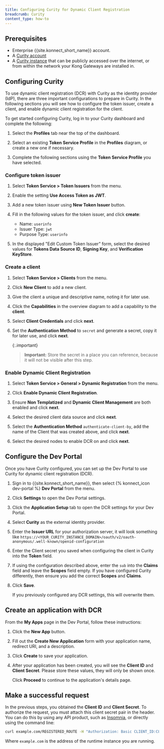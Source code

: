 ```yaml
---
title: Configuring Curity for Dynamic Client Registration
breadcrumb: Curity
content_type: how-to
---
```



## Prerequisites

* Enterprise {{site.konnect_short_name}} account.
* A [Curity account](https://developer.curity.io/)
* A [Curity instance](https://curity.io/resources/getting-started/) that can be publicly accessed over the internet, or from within the network your Kong Gateways are installed in.

## Configuring Curity

To use dynamic client registration (DCR) with Curity as the identity provider (IdP), there are three important configurations to prepare in Curity. In the following sections you will see how to configure the token issuer, create a client, and enable dynamic client registration for the client.

To get started configuring Curity, log in to your Curity dashboard and complete the following:

1. Select the **Profiles** tab near the top of the dashboard.

2. Select an existing **Token Service Profile** in the **Profiles** diagram, or create a new one if necessary.

3. Complete the following sections using the **Token Service Profile** you have selected.

### Configure token issuer

1. Select **Token Service > Token Issuers** from the menu.

2. Enable the setting **Use Access Token as JWT**.

3. Add a new token issuer using **New Token Issuer** button.

4. Fill in the following values for the token issuer, and click **create**:
    * Name: `userinfo`
    * Issuer Type: `jwt`
    * Purpose Type: `userinfo`

5. In the displayed "Edit Custom Token Issuer" form, select the desired values for **Tokens Data Source ID**, **Signing Key**, and **Verification KeyStore**.

### Create a client

1. Select **Token Service > Clients** from the menu.

2. Click **New Client** to add a new client.

3. Give the client a unique and descriptive name, noting it for later use.

4. Click the **Capabilities** in the overview diagram to add a capability to the **client**.

5. Select **Client Credentials** and click **next**.

6. Set the **Authentication Method** to `secret` and generate a secret, copy it for later use, and click **next**.

   {:.important}
   > **Important:** Store the secret in a place you can reference, because it will not be visible after this step.

### Enable Dynamic Client Registration

1. Select **Token Service > General > Dynamic Registration** from the menu.

2. Click **Enable Dynamic Client Registration**.

3. Ensure **Non Templatized** and **Dynamic Client Management** are both enabled and click **next**.

4. Select the desired client data source and click **next**.

5. Select the **Authentication Method** `authenticate-client-by`, add the name of the Client that was created above, and click **next**.

6. Select the desired nodes to enable DCR on and click **next**.

## Configure the Dev Portal

Once you have Curity configured, you can set up the Dev Portal to use Curity for dynamic client registration (DCR).

1. Sign in to {{site.konnect_short_name}}, then select {% konnect_icon dev-portal %} **Dev Portal** from the menu.

2. Click **Settings** to open the Dev Portal settings.

3. Click the **Application Setup** tab to open the DCR settings for your Dev Portal.

4. Select **Curity** as the external identity provider.

5. Enter the **Issuer URL** for your authorization server, it will look something like `https://<YOUR_CURITY_INSTANCE_DOMAIN>/oauth/v2/oauth-anonymous/.well-known/openid-configuration`

6. Enter the Client secret you saved when configuring the client in Curity into the **Token** field.

7. If using the configuration described above, enter the `sub` into the **Claims** field and leave the **Scopes** field empty. If you have configured Curity differently, then ensure you add the correct **Scopes** and **Claims**.

8. Click **Save**.

   If you previously configured any DCR settings, this will
   overwrite them.

## Create an application with DCR

From the **My Apps** page in the Dev Portal, follow these instructions:

1. Click the **New App** button.

2. Fill out the **Create New Application** form with your application name, redirect URI, and a description.

3. Click **Create** to save your application.

4. After your application has been created, you will see the **Client ID** and **Client Secret**.
   Please store these values, they will only be shown once.

   Click **Proceed** to continue to the application's details page.

## Make a successful request

In the previous steps, you obtained the **Client ID** and **Client Secret**. To authorize the request, you must attach this client secret pair in the header. You can do this by using any API product, such as [Insomnia](https://insomnia.rest/), or directly using the command line:

```sh
curl example.com/REGISTERED_ROUTE -H "Authorization: Basic CLIENT_ID:CLIENT_SECRET"
```

Where `example.com` is the address of the runtime instance you are running.
